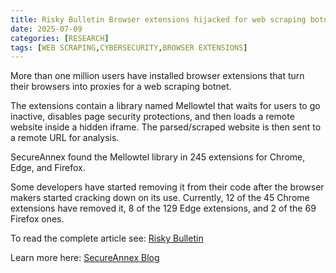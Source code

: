 ```yaml
---
title: Risky Bulletin Browser extensions hijacked for web scraping botnet
date: 2025-07-09
categories: [RESEARCH]
tags: [WEB SCRAPING,CYBERSECURITY,BROWSER EXTENSIONS]
---
```


More than one million users have installed browser extensions that turn their browsers into proxies for a web scraping botnet.

The extensions contain a library named Mellowtel that waits for users to go inactive, disables page security protections, and then loads a remote website inside a hidden iframe. The parsed/scraped website is then sent to a remote URL for analysis.

SecureAnnex found the Mellowtel library in 245 extensions for Chrome, Edge, and Firefox.

Some developers have started removing it from their code after the browser makers started cracking down on its use. Currently, 12 of the 45 Chrome extensions have removed it, 8 of the 129 Edge extensions, and 2 of the 69 Firefox ones.

To read the complete article see: [Risky Bulletin](https://risky.biz/risky-bulletin-browser-extensions-hijacked-for-web-scraping-botnet/) 

Learn more here: [SecureAnnex Blog](https://secureannex.com/blog/mellow-drama) 
